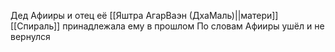 Дед Афииры и отец её [[Яштра АгарВаэн (ДхаМаль)||матери]] 
[[Спираль]] принадлежала ему в прошлом
По словам Афииры ушёл и не вернулся